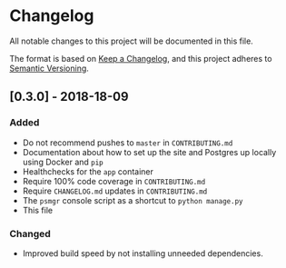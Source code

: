 # Changelog
All notable changes to this project will be documented in this file.

The format is based on [Keep a Changelog](https://keepachangelog.com/en/1.0.0/),
and this project adheres to [Semantic Versioning](https://semver.org/spec/v2.0.0.html).


## [0.3.0] - 2018-18-09
### Added
- Do not recommend pushes to `master` in `CONTRIBUTING.md`
- Documentation about how to set up the site and Postgres up locally using Docker and `pip`
- Healthchecks for the `app` container
- Require 100% code coverage in `CONTRIBUTING.md`
- Require `CHANGELOG.md` updates in `CONTRIBUTING.md`
- The `psmgr` console script as a shortcut to `python manage.py`
- This file

### Changed
- Improved build speed by not installing unneeded dependencies.
